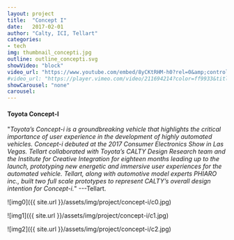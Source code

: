 ```yaml
---
layout: project
title:  "Concept I"
date:   2017-02-01
author: "Calty, ICI, Tellart"
categories:
- tech
img: thumbnail_concepti.jpg
outline: outline_concepti.svg
showVideo: "block"
video_url: "https://www.youtube.com/embed/8yCKtRHM-h0?rel=0&amp;controls=0&amp;showinfo=0"
#video_url: "https://player.vimeo.com/video/211694214?color=ff9933&title=0&byline=0&portrait=0"
showCarousel: "none"
carousel:
---
```

#### Toyota Concept-I ####

"*Toyota’s Concept-i is a groundbreaking vehicle that highlights the critical importance of user experience in the development of highly automated vehicles. Concept-i debuted at the 2017 Consumer Electronics Show in Las Vegas. Tellart collaborated with Toyota’s CALTY Design Research team and the Institute for Creative Integration for eighteen months leading up to the launch, prototyping new energetic and immersive user experiences for the automated vehicle. Tellart, along with automotive model experts PHIARO inc., built two full scale prototypes to represent CALTY’s overall design intention for Concept-i.*" ---Tellart.

![img0]({{ site.url }}/assets/img/project/concept-i/c0.jpg)

![img1]({{ site.url }}/assets/img/project/concept-i/c1.jpg)

![img2]({{ site.url }}/assets/img/project/concept-i/c2.jpg)
